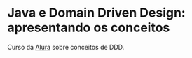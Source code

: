 # Java e Domain Driven Design: apresentando os conceitos

Curso da [Alura](https://cursos.alura.com.br/course/java-domain-driven-design-conceitos) sobre conceitos de DDD.
